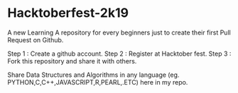 # Hacktoberfest-2k19
A new Learning 
A repository for every beginners just to create their first Pull Request on Github.


Step 1 : Create a github account.
Step 2 : Register at Hacktober fest.
Step 3 : Fork this repository and share it with others.


Share Data Structures and Algorithms in any language (eg. PYTHON,C,C++,JAVASCRIPT,R,PEARL,.ETC) here in my repo.
